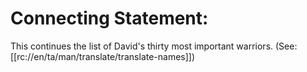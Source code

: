 # Connecting Statement:

This continues the list of David's thirty most important warriors. (See: [[rc://en/ta/man/translate/translate-names]])

